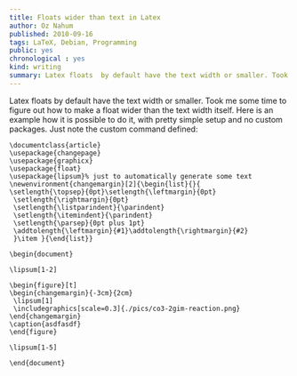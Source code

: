 ```yaml
---
title: Floats wider than text in Latex
author: Oz Nahum
published: 2010-09-16
tags: LaTeX, Debian, Programming
public: yes
chronological : yes
kind: writing 
summary: Latex floats  by default have the text width or smaller. Took me some time to figure out how to make a float wider than the text width itself.
---
```


Latex floats  by default have the text width or smaller. Took me some time to figure out how to make a float wider than the text width itself.
Here is an example how it is possible to do it, with pretty simple setup and no custom packages. Just note the custom command defined:


    
    
    \documentclass{article}
    \usepackage{changepage}
    \usepackage{graphicx}
    \usepackage{float}
    \usepackage{lipsum}% just to automatically generate some text
    \newenvironment{changemargin}[2]{\begin{list}{}{
    \setlength{\topsep}{0pt}\setlength{\leftmargin}{0pt}
     \setlength{\rightmargin}{0pt}
     \setlength{\listparindent}{\parindent}
     \setlength{\itemindent}{\parindent}
     \setlength{\parsep}{0pt plus 1pt}
     \addtolength{\leftmargin}{#1}\addtolength{\rightmargin}{#2}
     }\item }{\end{list}}
    
    \begin{document}
    
    \lipsum[1-2]
    
    \begin{figure}[t]
    \begin{changemargin}{-3cm}{2cm}
     \lipsum[1]
     \includegraphics[scale=0.3]{./pics/co3-2gim-reaction.png}
    \end{changemargin}
    \caption{asdfasdf}
    \end{figure}
    
    \lipsum[1-5]
    
    \end{document}
    
